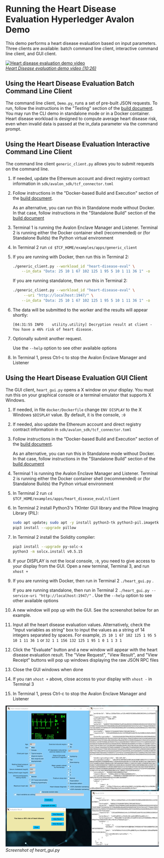 <!--
Licensed under Creative Commons Attribution 4.0 International License
https://creativecommons.org/licenses/by/4.0/
-->

# Running the Heart Disease Evaluation Hyperledger Avalon Demo

This demo performs a heart disease evaluation based on input parameters.
Three clients are available: batch command line client,
interactive command line client, and GUI client.

[![Heart disease evaluation demo video
](../../../images/screenshot-introduction-to-hyperledger-avalon.jpg)
<br />*Heart Disease evaluation demo video
(10:26)*](https://youtu.be/6L_UOhi7Rxs)


## Using the Heart Disease Evaluation Batch Command Line Client

The command line client, `Demo.py`, runs a set of pre-built JSON requests.
To run, follow the instructions in the "Testing" section of the
[build document](../../../BUILD.md#testing).
You may run the CLI demo in standalone mode or in a Docker container.
Heart disease workload is designed to compute average heart disease risk, 
even when invalid data is passed at the in_data parameter via the
command prompt.


## Using the Heart Disease Evaluation Interactive Command Line Client

The command line client `generic_client.py` allows you to submit
requests on the command line.

1.  If needed, update the Ethereum account and direct registry contract
    information in `sdk/avalon_sdk/tcf_connector.toml`
2.  Follow instructions in the "Docker-based Build and Execution" section of
    the [build document](../../../BUILD.md#dockerbuild).

    As an alternative, you can run this in Standalone mode without Docker.
    In that case, follow instructions in the "Standalone Build" section of
    the [build document](../../../BUILD.md#standalonebuild)
3.  Terminal 1 is running the Avalon Enclave Manager and Listener.
    Terminal 2 is running either the Docker container shell (recommended) or
    (for Standalone Builds) the Python virtual environment
4.  In Terminal 2 run `cd $TCF_HOME/examples/apps/generic_client`
5.  If you are running with Docker, then run this in Terminal 2:
    ``` bash
    ./generic_client.py --workload_id "heart-disease-eval" \
        --in_data "Data: 25 10 1 67 102 125 1 95 5 10 1 11 36 1" -o
    ```

     If you are running standalone, then run this in Terminal 2:
    ``` bash
    ./generic_client.py --workload_id "heart-disease-eval" \
         --uri "http://localhost:1947/" \
        --in_data "Data: 25 10 1 67 102 125 1 95 5 10 1 11 36 1" -o
    ```

6.  The data will be submitted to the worker and the results will appear
    shortly:
    ```
    [04:31:55 INFO    utility.utility] Decryption result at client -
    You have a 46% risk of heart disease.
    ```
7.  Optionally submit another request.

    Use the `--help` option to see other available options
8.  In Terminal 1, press Ctrl-c to stop the Avalon Enclave Manager and Listener

## Using the Heart Disease Evaluation GUI Client

The GUI client, `heart_gui.py` opens a X window on your display.
You must run this on your graphical console or a terminal emulator that
supports X Windows.

1.  If needed, in file `docker/Dockerfile` change `ENV DISPLAY`
    to the X Windows `$DISPLAY` value. By default, it is the console, `:0`
2.  If needed, also update the Ethereum account and direct registry contract
    information in `sdk/avalon_sdk/tcf_connector.toml`
3.  Follow instructions in the "Docker-based Build and Execution" section of
    the [build document](../../../BUILD.md#dockerbuild).

    As an alternative, you can run this in Standalone mode without Docker.
    In that case, follow instructions in the "Standalone Build" section of
    the [build document](../../../BUILD.md#standalonebuild)
4.  Terminal 1 is running the Avalon Enclave Manager and Listener.
    Terminal 2 is running either the Docker container shell (recommended) or
    (for Standalone Builds) the Python virtual environment
5.  In Terminal 2 run `cd $TCF_HOME/examples/apps/heart_disease_eval/client`
6.  In Terminal 2 install Python3's TKInter GUI library and the
    Pillow Imaging Library (PIL):
    ```bash
    sudo apt update; sudo apt -y install python3-tk python3-pil.imagetk
    pip3 install --upgrade pillow
    ```
7.  In Terminal 2 install the Solidity compiler:
    ```bash
    pip3 install --upgrade py-solc-x
    python3 -m solcx.install v0.5.15
    ```
8.  If your DISPLAY is not the local console, `:0`, you need to give access to
    your display from the GUI.
    Open a new terminal, Terminal 3, and run `xhost +`
9.  If you are running with Docker, then run in Terminal 2 `./heart_gui.py` .

    If you are running standalone, then run in Terminal 2
    `./heart_gui.py --service-uri "http://localhost:1947/"` .
    Use the `--help` option to see other available options
10. A new window will pop up with the GUI. See the screenshot below for an
    example.
11. Input all the heart disease evaluation values.
    Alternatively, check the "Input variables as string" box to input the
    values as a string of 14 integers separated by spaces. For example,
    `25 10 1 67 102 125 1 95 5 10 1 11 36 1` or
    `32 1 1 156 132 125 1 95 1 0 1 1 3 1`
12. Click the "Evaluate" button and a new window will appear with the
    heart disease evaluation result.
    The "View Request", "View Result", and "View Receipt" buttons will pop up
    windows displaying the raw JSON RPC files
13. Close the GUI windows when done
14. If you ran `xhost +` above, close access to your display with
    `xhost -` in Terminal 3
15. In Terminal 1, press Ctrl-c to stop the Avalon Enclave Manager and Listener

![Screenshot of heart_gui.py]( images/heart_gui_screenshot.jpg
  "Screenshot of heart_gui.py")
<br /> *Screenshot of heart_gui.py*
